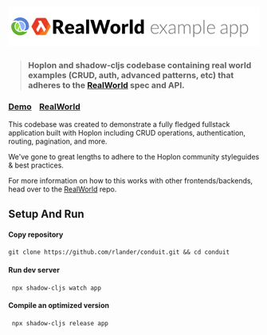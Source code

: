 # ![RealWorld Example App](logo.png)

> ### Hoplon and shadow-cljs codebase containing real world examples (CRUD, auth, advanced patterns, etc) that adheres to the [RealWorld](https://github.com/gothinkster/realworld) spec and API.


### [Demo](https://hoplon-realworld.netlify.com)&nbsp;&nbsp;&nbsp;&nbsp;[RealWorld](https://github.com/gothinkster/realworld)


This codebase was created to demonstrate a fully fledged fullstack application built with Hoplon including CRUD operations, authentication, routing, pagination, and more.

We've gone to great lengths to adhere to the Hoplon community styleguides & best practices.

For more information on how to this works with other frontends/backends, head over to the [RealWorld](https://github.com/gothinkster/realworld) repo.


## Setup And Run

#### Copy repository
```shell
git clone https://github.com/rlander/conduit.git && cd conduit
```

#### Run dev server
```shell
 npx shadow-cljs watch app
```

#### Compile an optimized version

```shell
 npx shadow-cljs release app
```